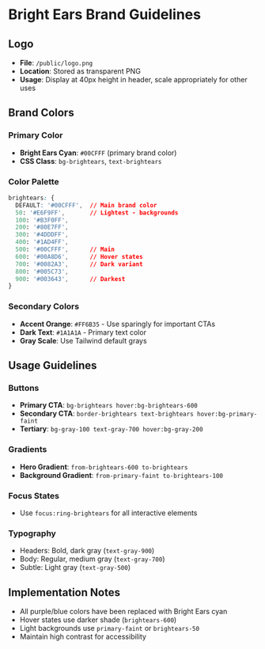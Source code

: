 # Bright Ears Brand Guidelines

## Logo
- **File**: `/public/logo.png`
- **Location**: Stored as transparent PNG
- **Usage**: Display at 40px height in header, scale appropriately for other uses

## Brand Colors

### Primary Color
- **Bright Ears Cyan**: `#00CFFF` (primary brand color)
- **CSS Class**: `bg-brightears`, `text-brightears`

### Color Palette
```css
brightears: {
  DEFAULT: '#00CFFF',  // Main brand color
  50: '#E6F9FF',       // Lightest - backgrounds
  100: '#B3F0FF',      
  200: '#80E7FF',
  300: '#4DDDFF',
  400: '#1AD4FF',
  500: '#00CFFF',      // Main
  600: '#00A8D6',      // Hover states
  700: '#0082A3',      // Dark variant
  800: '#005C73',
  900: '#003643',      // Darkest
}
```

### Secondary Colors
- **Accent Orange**: `#FF6B35` - Use sparingly for important CTAs
- **Dark Text**: `#1A1A1A` - Primary text color
- **Gray Scale**: Use Tailwind default grays

## Usage Guidelines

### Buttons
- **Primary CTA**: `bg-brightears hover:bg-brightears-600`
- **Secondary CTA**: `border-brightears text-brightears hover:bg-primary-faint`
- **Tertiary**: `bg-gray-100 text-gray-700 hover:bg-gray-200`

### Gradients
- **Hero Gradient**: `from-brightears-600 to-brightears`
- **Background Gradient**: `from-primary-faint to-brightears-100`

### Focus States
- Use `focus:ring-brightears` for all interactive elements

### Typography
- Headers: Bold, dark gray (`text-gray-900`)
- Body: Regular, medium gray (`text-gray-700`)
- Subtle: Light gray (`text-gray-500`)

## Implementation Notes
- All purple/blue colors have been replaced with Bright Ears cyan
- Hover states use darker shade (`brightears-600`)
- Light backgrounds use `primary-faint` or `brightears-50`
- Maintain high contrast for accessibility